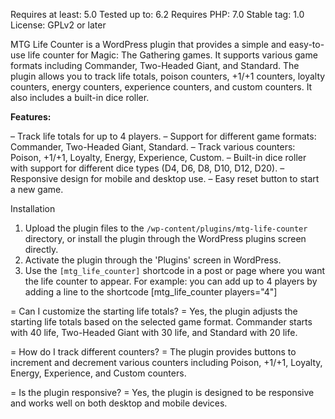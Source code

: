 Requires at least: 5.0
Tested up to: 6.2
Requires PHP: 7.0
Stable tag: 1.0
License: GPLv2 or later


MTG Life Counter is a WordPress plugin that provides a simple and easy-to-use life counter for Magic: The Gathering games. It supports various game formats including Commander, Two-Headed Giant, and Standard. The plugin allows you to track life totals, poison counters, +1/+1 counters, loyalty counters, energy counters, experience counters, and custom counters. It also includes a built-in dice roller.

**Features:**

– Track life totals for up to 4 players.
– Support for different game formats: Commander, Two-Headed Giant, Standard.
– Track various counters: Poison, +1/+1, Loyalty, Energy, Experience, Custom.
– Built-in dice roller with support for different dice types (D4, D6, D8, D10, D12, D20).
– Responsive design for mobile and desktop use.
– Easy reset button to start a new game.

Installation

1. Upload the plugin files to the `/wp-content/plugins/mtg-life-counter` directory, or install the plugin through the WordPress plugins screen directly.
2. Activate the plugin through the 'Plugins' screen in WordPress.
3. Use the `[mtg_life_counter]` shortcode in a post or page where you want the life counter to appear. For example:
   you can add up to 4 players by adding a line to the shortcode
   [mtg_life_counter players="4"]

= Can I customize the starting life totals? =
Yes, the plugin adjusts the starting life totals based on the selected game format. Commander starts with 40 life, Two-Headed Giant with 30 life, and Standard with 20 life.

= How do I track different counters? =
The plugin provides buttons to increment and decrement various counters including Poison, +1/+1, Loyalty, Energy, Experience, and Custom counters.

= Is the plugin responsive? =
Yes, the plugin is designed to be responsive and works well on both desktop and mobile devices.
